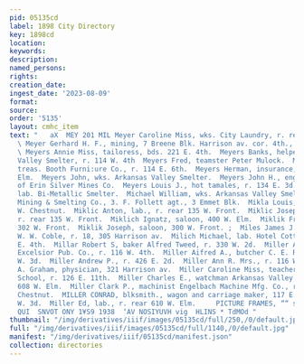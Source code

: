 ```yaml
---
pid: 05135cd
label: 1898 City Directory
key: 1898cd
location: 
keywords: 
description: 
named_persons: 
rights: 
creation_date: 
ingest_date: '2023-08-09'
format: 
source: 
order: '5135'
layout: cmhc_item
text: "   aX  MEY 201 MIL Meyer Caroline Miss, wks. City Laundry, r. rear 119 W.  7th.
  \ Meyer Gerhard H. F., mining, 7 Breene Blk. Harrison av. cor. 4th., r. 308 W. 7th.
  \ Meyers Annie Miss, tailoress, bds. 221 E. 4th.  Meyers Banks, helper Arkansas
  Valley Smelter, r. 114 W. 4th  Meyers Fred, teamster Peter Mulock.  Meyers George,
  treas. Booth Furni:ure Co., r. 114 E. 6th.  Meyers Herman, insurance, r. 108 W.
  Elm.  Meyers John, wks. Arkansas Valley Smelter.  Meyers John H., engineer Maid
  of Erin Silver Mines Co.  Meyers Louis J., hot tamales, r. 134 E. 3d.  Mezo Matis,
  lab. Bi-Metallic Smelter.  Michael William, wks. Arkansas Valley Smelter.  Mikado
  Mining & Smelting Co., 3. F. Follett agt., 3 Emmet Blk.  Mikla Louis, lab., r. 514
  W. Chestnut.  Miklic Anton, lab., r. rear 135 W. Front.  Miklic Joseph, saloon,
  r. rear 135 W. Front.  Miklich Ignatz, saloon, 400 W. Elm.  Miklik Frank, grocer,
  302 W. Front.  Miklik Joseph, saloon, 300 W. Front. ;  Miles James J., carpenter
  W. W. Coble, r. 18, 305 Harrison av.  Milich Michael, lab. Hotel Cottingham, 123
  E. 4th.  Millar Robert S, baker Alfred Tweed, r. 330 W. 2d.  Miller Albert J., pressman
  Excelsior Pub. Co., r. 116 W. 4th.  Miller Aifred A., butcher C. E. Rothe, r. 136
  W. 3d.  Miller Andrew P., r. 426 E. 2d.  Miller Ann R. Mrs., r. 116 W. 4th.  Miller
  A. Graham, physician, 321 Harrison av.  Miller Caroline Miss, teacher Ninth St.
  School, r. 126 E. 11th.  Miller Charles E., watchman Arkansas Valley Smelter, r.
  608 W. Elm.  Miller Clark P., machinist Engelbach Machine Mfg. Co., r.  ~ 3819 W.
  Chestnut.  MILLER CONRAD, blksmith., wagon and carriage maker, 117 E. 3d, r. 309
  W. 3d.  Miller Ed, lab., r. rear 610 W. Elm.     PICTURE FRAMES, ““ srzzer J, J.
  QUI  SNVOT ONY 1¥S9 1938  ‘AV NOSIYUVH vig  HLINS * TdMOd "
thumbnail: "/img/derivatives/iiif/images/05135cd/full/250,/0/default.jpg"
full: "/img/derivatives/iiif/images/05135cd/full/1140,/0/default.jpg"
manifest: "/img/derivatives/iiif/05135cd/manifest.json"
collection: directories
---
```

